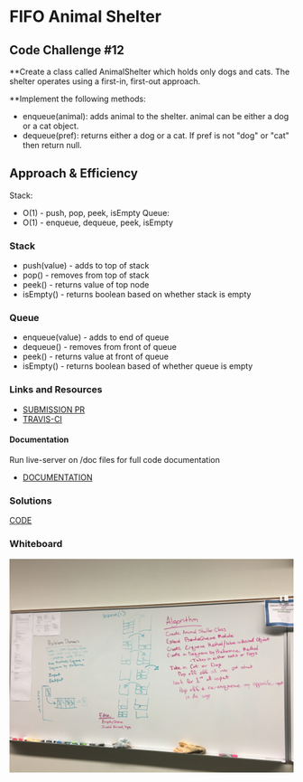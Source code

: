 # FIFO Animal Shelter

## Code Challenge #12

**Create a class called AnimalShelter which holds only dogs and cats. 
The shelter operates using a first-in, first-out approach.

**Implement the following methods:
- enqueue(animal): adds animal to the shelter. animal can be either a dog or a cat object.
- dequeue(pref): returns either a dog or a cat. If pref is not "dog" or "cat" then return null.

## Approach & Efficiency

Stack: 
  * O(1) - push, pop, peek, isEmpty
Queue: 
  * O(1) - enqueue, dequeue, peek, isEmpty

### Stack
* push(value) - adds to top of stack
* pop() - removes from top of stack
* peek() - returns value of top node
* isEmpty() - returns boolean based on whether stack is empty

### Queue
* enqueue(value) - adds to end of queue
* dequeue() - removes from front of queue
* peek() - returns value at front of queue
* isEmpty() - returns boolean based of whether queue is empty

### Links and Resources
* [SUBMISSION PR](https://github.com/LindsayPeltier-401-advanced-javascript/data-structures-and-algorithms-401/pull/23)
* [TRAVIS-CI]()

#### Documentation
Run live-server on /doc files for full code documentation
* [DOCUMENTATION]()

### Solutions

[CODE](./fifo-animal-shelter.js)

### Whiteboard

![whiteboard](../../../assets/FIFO.JPG)